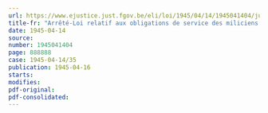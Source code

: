 ```yaml
---
url: https://www.ejustice.just.fgov.be/eli/loi/1945/04/14/1945041404/justel
title-fr: "Arrêté-Loi relatif aux obligations de service des miliciens travaillant dans la mine"
date: 1945-04-14
source:
number: 1945041404
page: 888888
case: 1945-04-14/35
publication: 1945-04-16
starts:
modifies:
pdf-original:
pdf-consolidated:
---
```


